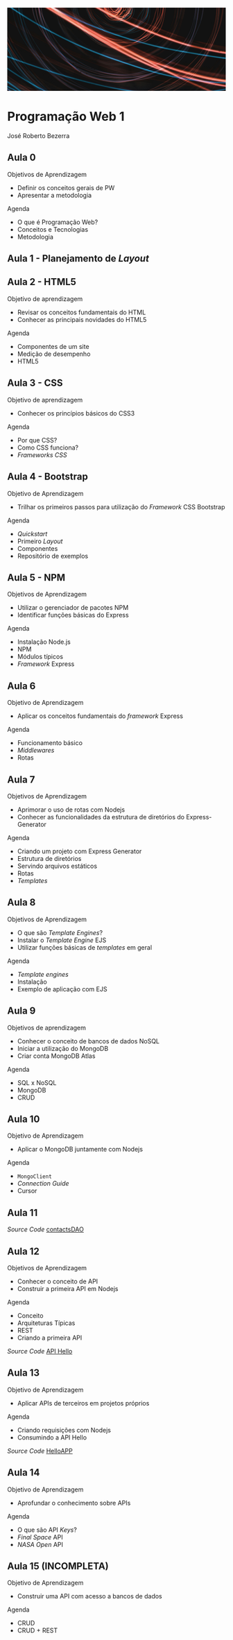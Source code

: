 ![](/img/cover_banner.jpg)

# Programação Web 1
José Roberto Bezerra

## Aula 0

Objetivos de Aprendizagem

- Definir os conceitos gerais de PW
- Apresentar a metodologia

Agenda

- O que é Programação Web?
- Conceitos e Tecnologias
- Metodologia

## Aula 1 - Planejamento de *Layout*


## Aula 2 - HTML5

Objetivo de aprendizagem
- Revisar os conceitos fundamentais do HTML
- Conhecer as principais novidades do HTML5

Agenda
- Componentes de um site
- Medição de desempenho
- HTML5

## Aula 3 - CSS

Objetivo de aprendizagem
- Conhecer os princípios básicos do CSS3

Agenda
- Por que CSS?
- Como CSS funciona?
- *Frameworks CSS*

## Aula 4 - Bootstrap

Objetivo de Aprendizagem
- Trilhar os primeiros passos para utilização do *Framework* CSS Bootstrap

Agenda
- *Quickstart*
- Primeiro *Layout*
- Componentes
- Repositório de exemplos

## Aula 5 - NPM

Objetivos de Aprendizagem
- Utilizar o gerenciador de pacotes NPM
- Identificar funções básicas do Express

Agenda
- Instalação Node.js
- NPM
- Módulos típicos
- *Framework* Express

## Aula 6

Objetivo de Aprendizagem
- Aplicar os conceitos fundamentais do *framework* Express

Agenda
- Funcionamento básico
- *Middlewares*
- Rotas

## Aula 7

Objetivos de Aprendizagem
- Aprimorar o uso de rotas com Nodejs
- Conhecer as funcionalidades da estrutura de diretórios do Express-Generator

Agenda
- Criando um projeto com Express Generator
- Estrutura de diretórios
- Servindo arquivos estáticos
- Rotas
- *Templates*

## Aula 8

Objetivos de Aprendizagem
- O que são *Template Engines*?
- Instalar o *Template Engine* EJS
- Utilizar funções básicas de *templates* em geral

Agenda
- *Template engines*
- Instalação
- Exemplo de aplicação com EJS

## Aula 9
Objetivos de aprendizagem
- Conhecer o conceito de bancos de dados NoSQL
- Iniciar a utilização do MongoDB
- Criar conta MongoDB Atlas

Agenda
- SQL x NoSQL
- MongoDB
- CRUD

## Aula 10
Objetivo de Aprendizagem
- Aplicar o MongoDB juntamente com Nodejs

Agenda
- `MongoClient`
- *Connection Guide*
- Cursor

## Aula 11

*Source Code*
[contactsDAO](https://github.com/pw1-repo/contactsDAO.git)

## Aula 12

Objetivos de Aprendizagem
- Conhecer o conceito de API
- Construir a primeira API em Nodejs

Agenda
- Conceito
- Arquiteturas Típicas
- REST
- Criando a primeira API

*Source Code*
[API Hello](https://github.com/pw1-repo/apihello.git)

## Aula 13

Objetivo de Aprendizagem
- Aplicar APIs de terceiros em projetos próprios

Agenda
- Criando requisições com Nodejs
- Consumindo a API Hello

*Source Code*
[HelloAPP](https://github.com/pw1-repo/helloAPP.git)

## Aula 14

Objetivo de Aprendizagem
- Aprofundar o conhecimento sobre APIs

Agenda
- O que são API *Keys*?
- *Final Space* API
- *NASA Open* API

## Aula 15 (INCOMPLETA)
Objetivo de Aprendizagem
- Construir uma API com acesso a bancos de dados

Agenda
- CRUD
- CRUD + REST
